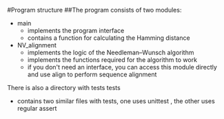 #Program structure
##The program consists of two modules:
 * main 
    * implements the program interface
    * contains a function for calculating the Hamming distance
 * NV_alignment  
    * implements the logic of the Needleman–Wunsch algorithm
    * implements the functions required for the algorithm to work
    * if you don't need an interface, you can access this module directly
and use align to perform sequence alignment
    
 There is also a directory with tests tests
  * contains two similar files with tests, one uses unittest
, the other uses regular assert